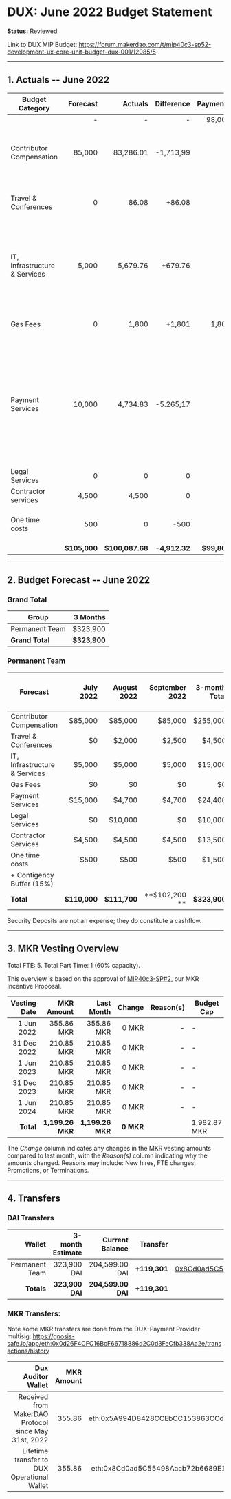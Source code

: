 # DUX: June 2022 Budget Statement

**Status:** Reviewed

Link to DUX MIP Budget: https://forum.makerdao.com/t/mip40c3-sp52-development-ux-core-unit-budget-dux-001/12085/5

---

## 1. Actuals -- June 2022

| Budget Category               |     Forecast |         Actuals |    Difference |    Payments |                                                                                                                  Comment |
| ----------------------------- | -----------: | --------------: | ------------: | ----------: | -----------------------------------------------------------------------------------------------------------------------: |
|                               |            - |               - |             - |      98,000 |                                                                                                                          |
| Contributor Compensation      |       85,000 |       83,286.01 |     -1,713,99 |           - |                                                                            Variation on estimate. No outstanding reason. |
| Travel & Conferences          |            0 |           86.08 |        +86.08 |           - |                                                                             Untracked expenses from previous activities. |
| IT, Infrastructure & Services |        5,000 |        5,679.76 |       +679.76 |           - |                                                    Slight deviation from server expenses and included new monthly costs. |
| Gas Fees                      |            0 |           1,800 |        +1,801 |       1,801 |                                                                                Purchased ETH for gas fees and dux wallet |
| Payment Services              |       10,000 |        4,734.83 |     -5.265,17 |           - | Expected to pay a different amount because of the MKR transfer costs. See MKR transfers for full details of the expenses |
| Legal Services                |            0 |               0 |             0 |           - |                                                                                                                        - |
| Contractor services           |        4,500 |           4,500 |             0 |           - |                                                                                                                        - |
| One time costs                |          500 |               0 |          -500 |           - |                                                                                       No one time costs used this month. |
|                               | **$105,000** | **$100,087.68** | **-4,912.32** | **$99,801** |                                                                                                                        - |

---

## 2. Budget Forecast -- June 2022

### Grand Total

| Group           |     3 Months |
| --------------- | -----------: |
| Permanent Team  |     $323,900 |
| **Grand Total** | **$323,900** |

### Permanent Team

| Forecast                      |    July 2022 |  August 2022 | September 2022 | 3-month Total | MIP Budget Forecast/ CAP |
| ----------------------------- | -----------: | -----------: | -------------: | ------------: | -----------------------: |
| Contributor Compensation      |      $85,000 |      $85,000 |        $85,000 |      $255,000 |                 $275,000 |
| Travel & Conferences          |           $0 |       $2,000 |         $2,500 |        $4,500 |                  $13,500 |
| IT, Infrastructure & Services |       $5,000 |       $5,000 |         $5,000 |       $15,000 |                  $27,000 |
| Gas Fees                      |           $0 |           $0 |             $0 |            $0 |                   $3,000 |
| Payment Services              |      $15,000 |       $4,700 |         $4,700 |       $24,400 |                  $19,500 |
| Legal Services                |           $0 |      $10,000 |             $0 |       $10,000 |                  $16,500 |
| Contractor Services           |       $4,500 |       $4,500 |         $4,500 |       $13,500 |                  $45,000 |
| One time costs                |         $500 |         $500 |           $500 |        $1,500 |                  $21,000 |
| + Contigency Buffer (15%)     |              |              |                |               |                  $63,075 |
| **Total**                     | **$110,000** | **$111,700** |  **$102,200 ** |  **$323,900** |             **$483,575** |

Security Deposits are not an expense; they do constitute a cashflow.

---

## 3. MKR Vesting Overview

Total FTE: 5. Total Part Time: 1 (60% capacity).

This overview is based on the approval of [MIP40c3-SP#2](https://forum.makerdao.com/t/mip40c3-sp27-development-ux-core-unit-mkr-budget-dux-001/9777), our MKR Incentive Proposal.

| Vesting Date |       MKR Amount |       Last Month |    Change | Reason(s) | Budget Cap   | MKR Actuals |
| -----------: | ---------------: | ---------------: | --------: | --------: | ------------ | ----------- |
|   1 Jun 2022 |       355.86 MKR |       355.86 MKR |     0 MKR |         - | -            | 355.86      |
|  31 Dec 2022 |       210.85 MKR |       210.85 MKR |     0 MKR |         - | -            | -           |
|   1 Jun 2023 |       210.85 MKR |       210.85 MKR |     0 MKR |         - | -            | -           |
|  31 Dec 2023 |       210.85 MKR |       210.85 MKR |     0 MKR |         - | -            | -           |
|   1 Jun 2024 |       210.85 MKR |       210.85 MKR |     0 MKR |         - | -            | -           |
|    **Total** | **1,199.26 MKR** | **1,199.26 MKR** | **0 MKR** |           | 1,982.87 MKR | 355.86      |

The _Change_ column indicates any changes in the MKR vesting amounts compared to last month, with the _Reason(s)_ column indicating why the amounts changed. Reasons may include: New hires, FTE changes, Promotions, or Terminations.

---

## 4. Transfers

### DAI Transfers

|         Wallet | 3-month Estimate |    Current Balance |     Transfer |                                                                                                                    Multi-sig Address |
| -------------: | ---------------: | -----------------: | -----------: | -----------------------------------------------------------------------------------------------------------------------------------: |
| Permanent Team |      323,900 DAI |     204,599.00 DAI | **+119,301** | [0x8Cd0ad5C55498Aacb72b6689E1da5A284C69c0C7](https://gnosis-safe.io/app/#/safes/0x8Cd0ad5C55498Aacb72b6689E1da5A284C69c0C7/balances) |
|     **Totals** |  **323,900 DAI** | **204,599.00 DAI** | **+119,301** |                                                                                                                                      |

### MKR Transfers:

Note some MKR transfers are done from the DUX-Payment Provider multisig: https://gnosis-safe.io/app/eth:0x0d26F4CFC16BcF66718886d2C0d3FeCfb338Aa2e/transactions/history

|                                   Dux Auditor Wallet | MKR Amount |                              Multi-sig address |
| ---------------------------------------------------: | ---------: | ---------------------------------------------: |
| Received from MakerDAO Protocol since May 31st, 2022 |     355.86 | eth:0x5A994D8428CCEbCC153863CCdA9D2Be6352f89ad |
|          Lifetime transfer to DUX Operational Wallet |     355.86 | eth:0x8Cd0ad5C55498Aacb72b6689E1da5A284C69c0C7 |
